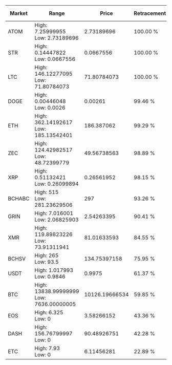 | Market | Range | Price| Retracement | Doubles to 50% |
| --- | --- | --- | --- | --- |
| ATOM | High: 7.25999955<br />Low: 2.73189696 | 2.73189696 | 100.00 % | 1.83 |
| STR | High: 0.14447822<br />Low: 0.0667556 | 0.0667556 | 100.00 % | 1.58 |
| LTC | High: 146.12277095<br />Low: 71.80784073 | 71.80784073 | 100.00 % | 1.52 |
| DOGE | High: 0.00446048<br />Low: 0.0026 | 0.00261 | 99.46 % | 1.35 |
| ETH | High: 362.14192617<br />Low: 185.13542401 | 186.387062 | 99.29 % | 1.47 |
| ZEC | High: 124.42982517<br />Low: 48.72399779 | 49.56738563 | 98.89 % | 1.75 |
| XRP | High: 0.51132421<br />Low: 0.26099894 | 0.26561952 | 98.15 % | 1.45 |
| BCHABC | High: 515<br />Low: 281.23629506 | 297 | 93.26 % | 1.34 |
| GRIN | High: 7.016001<br />Low: 2.06825903 | 2.54263395 | 90.41 % | 1.79 |
| XMR | High: 119.89823226<br />Low: 73.91311941 | 81.01633593 | 84.55 % | 1.20 |
| BCHSV | High: 265<br />Low: 93.5 | 134.75397158 | 75.95 % | 1.33 |
| USDT | High: 1.017993<br />Low: 0.9846 | 0.9975 | 61.37 % | 1.00 |
| BTC | High: 13838.99999999<br />Low: 7636.00000005 | 10126.19666534 | 59.85 % | 1.06 |
| EOS | High: 6.325<br />Low: 0 | 3.58266152 | 43.36 % | 0.00 |
| DASH | High: 156.76799997<br />Low: 0 | 90.48926751 | 42.28 % | 0.00 |
| ETC | High: 7.93<br />Low: 0 | 6.11456281 | 22.89 % | 0.00 |
